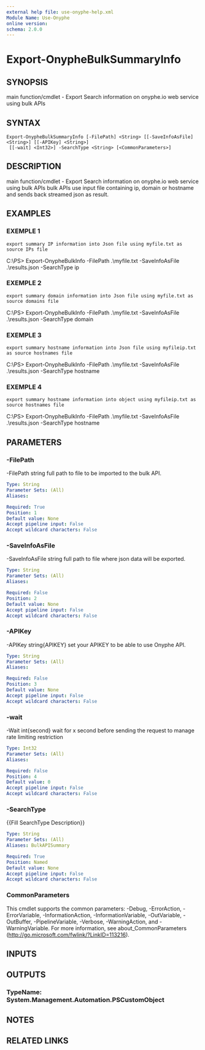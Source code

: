 ```yaml
---
external help file: use-onyphe-help.xml
Module Name: Use-Onyphe
online version:
schema: 2.0.0
---
```


# Export-OnypheBulkSummaryInfo

## SYNOPSIS
main function/cmdlet - Export Search information on onyphe.io web service using bulk APIs

## SYNTAX

```
Export-OnypheBulkSummaryInfo [-FilePath] <String> [[-SaveInfoAsFile] <String>] [[-APIKey] <String>]
 [[-wait] <Int32>] -SearchType <String> [<CommonParameters>]
```

## DESCRIPTION
main function/cmdlet - Export Search information on onyphe.io web service using bulk APIs
bulk APIs use input file containing ip, domain or hostname and sends back streamed json as result.

## EXAMPLES

### EXEMPLE 1
```
export summary IP information into Json file using myfile.txt as source IPs file
```

C:\PS\> Export-OnypheBulkInfo -FilePath .\myfile.txt -SaveInfoAsFile .\results.json -SearchType ip

### EXEMPLE 2
```
export summary domain information into Json file using myfile.txt as source domains file
```

C:\PS\> Export-OnypheBulkInfo -FilePath .\myfile.txt -SaveInfoAsFile .\results.json -SearchType domain

### EXEMPLE 3
```
export summary hostname information into Json file using myfileip.txt as source hostnames file
```

C:\PS\> Export-OnypheBulkInfo -FilePath .\myfile.txt -SaveInfoAsFile .\results.json -SearchType hostname

### EXEMPLE 4
```
export summary hostname information into object using myfileip.txt as source hostnames file
```

C:\PS\> Export-OnypheBulkInfo -FilePath .\myfile.txt -SaveInfoAsFile .\results.json -SearchType hostname

## PARAMETERS

### -FilePath
-FilePath string
full path to file to be imported to the bulk API.

```yaml
Type: String
Parameter Sets: (All)
Aliases:

Required: True
Position: 1
Default value: None
Accept pipeline input: False
Accept wildcard characters: False
```

### -SaveInfoAsFile
-SaveInfoAsFile string
full path to file where json data will be exported.

```yaml
Type: String
Parameter Sets: (All)
Aliases:

Required: False
Position: 2
Default value: None
Accept pipeline input: False
Accept wildcard characters: False
```

### -APIKey
-APIKey string{APIKEY}
set your APIKEY to be able to use Onyphe API.

```yaml
Type: String
Parameter Sets: (All)
Aliases:

Required: False
Position: 3
Default value: None
Accept pipeline input: False
Accept wildcard characters: False
```

### -wait
-Wait int{second}
wait for x second before sending the request to manage rate limiting restriction

```yaml
Type: Int32
Parameter Sets: (All)
Aliases:

Required: False
Position: 4
Default value: 0
Accept pipeline input: False
Accept wildcard characters: False
```

### -SearchType
{{Fill SearchType Description}}

```yaml
Type: String
Parameter Sets: (All)
Aliases: BulkAPISummary

Required: True
Position: Named
Default value: None
Accept pipeline input: False
Accept wildcard characters: False
```

### CommonParameters
This cmdlet supports the common parameters: -Debug, -ErrorAction, -ErrorVariable, -InformationAction, -InformationVariable, -OutVariable, -OutBuffer, -PipelineVariable, -Verbose, -WarningAction, and -WarningVariable.
For more information, see about_CommonParameters (http://go.microsoft.com/fwlink/?LinkID=113216).

## INPUTS

## OUTPUTS

### TypeName: System.Management.Automation.PSCustomObject
## NOTES

## RELATED LINKS
